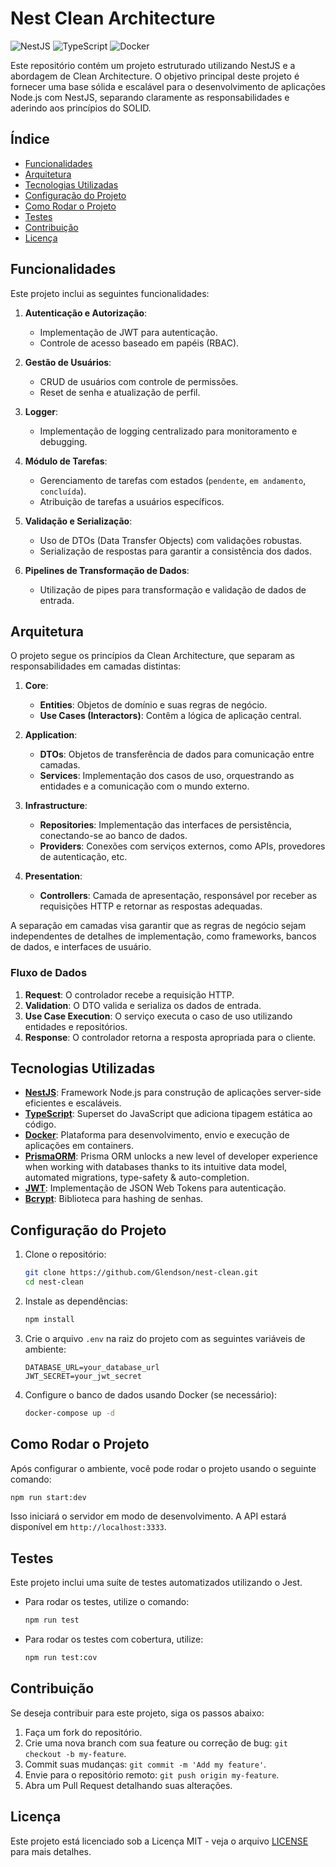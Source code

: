 # Nest Clean Architecture

![NestJS](https://img.shields.io/badge/NestJS-%23E0234E.svg?style=for-the-badge&logo=nestjs&logoColor=white)
![TypeScript](https://img.shields.io/badge/TypeScript-%23007ACC.svg?style=for-the-badge&logo=typescript&logoColor=white)
![Docker](https://img.shields.io/badge/Docker-%230db7ed.svg?style=for-the-badge&logo=docker&logoColor=white)

Este repositório contém um projeto estruturado utilizando NestJS e a abordagem de Clean Architecture. O objetivo principal deste projeto é fornecer uma base sólida e escalável para o desenvolvimento de aplicações Node.js com NestJS, separando claramente as responsabilidades e aderindo aos princípios do SOLID.

## Índice

- [Funcionalidades](#funcionalidades)
- [Arquitetura](#arquitetura)
- [Tecnologias Utilizadas](#tecnologias-utilizadas)
- [Configuração do Projeto](#configuração-do-projeto)
- [Como Rodar o Projeto](#como-rodar-o-projeto)
- [Testes](#testes)
- [Contribuição](#contribuição)
- [Licença](#licença)

## Funcionalidades

Este projeto inclui as seguintes funcionalidades:

1. **Autenticação e Autorização**:
   - Implementação de JWT para autenticação.
   - Controle de acesso baseado em papéis (RBAC).

2. **Gestão de Usuários**:
   - CRUD de usuários com controle de permissões.
   - Reset de senha e atualização de perfil.

3. **Logger**:
   - Implementação de logging centralizado para monitoramento e debugging.
   
4. **Módulo de Tarefas**:
   - Gerenciamento de tarefas com estados (`pendente`, `em andamento`, `concluída`).
   - Atribuição de tarefas a usuários específicos.

5. **Validação e Serialização**:
   - Uso de DTOs (Data Transfer Objects) com validações robustas.
   - Serialização de respostas para garantir a consistência dos dados.

6. **Pipelines de Transformação de Dados**:
   - Utilização de pipes para transformação e validação de dados de entrada.

## Arquitetura

O projeto segue os princípios da Clean Architecture, que separam as responsabilidades em camadas distintas:

1. **Core**:
   - **Entities**: Objetos de domínio e suas regras de negócio.
   - **Use Cases (Interactors)**: Contêm a lógica de aplicação central.

2. **Application**:
   - **DTOs**: Objetos de transferência de dados para comunicação entre camadas.
   - **Services**: Implementação dos casos de uso, orquestrando as entidades e a comunicação com o mundo externo.

3. **Infrastructure**:
   - **Repositories**: Implementação das interfaces de persistência, conectando-se ao banco de dados.
   - **Providers**: Conexões com serviços externos, como APIs, provedores de autenticação, etc.

4. **Presentation**:
   - **Controllers**: Camada de apresentação, responsável por receber as requisições HTTP e retornar as respostas adequadas.

A separação em camadas visa garantir que as regras de negócio sejam independentes de detalhes de implementação, como frameworks, bancos de dados, e interfaces de usuário.

### Fluxo de Dados

1. **Request**: O controlador recebe a requisição HTTP.
2. **Validation**: O DTO valida e serializa os dados de entrada.
3. **Use Case Execution**: O serviço executa o caso de uso utilizando entidades e repositórios.
4. **Response**: O controlador retorna a resposta apropriada para o cliente.

## Tecnologias Utilizadas

- **[NestJS](https://nestjs.com/)**: Framework Node.js para construção de aplicações server-side eficientes e escaláveis.
- **[TypeScript](https://www.typescriptlang.org/)**: Superset do JavaScript que adiciona tipagem estática ao código.
- **[Docker](https://www.docker.com/)**: Plataforma para desenvolvimento, envio e execução de aplicações em containers.
- **[PrismaORM](https://www.prisma.io/)**: Prisma ORM unlocks a new level of developer experience when working with databases thanks to its intuitive data model, automated migrations, type-safety & auto-completion.
- **[JWT](https://jwt.io/)**: Implementação de JSON Web Tokens para autenticação.
- **[Bcrypt](https://www.npmjs.com/package/bcrypt)**: Biblioteca para hashing de senhas.

## Configuração do Projeto

1. Clone o repositório:
   ```bash
   git clone https://github.com/Glendson/nest-clean.git
   cd nest-clean
   ```

2. Instale as dependências:
   ```bash
   npm install
   ```

3. Crie o arquivo `.env` na raiz do projeto com as seguintes variáveis de ambiente:
   ```
   DATABASE_URL=your_database_url
   JWT_SECRET=your_jwt_secret
   ```

4. Configure o banco de dados usando Docker (se necessário):
   ```bash
   docker-compose up -d
   ```

## Como Rodar o Projeto

Após configurar o ambiente, você pode rodar o projeto usando o seguinte comando:

```bash
npm run start:dev
```

Isso iniciará o servidor em modo de desenvolvimento. A API estará disponível em `http://localhost:3333`.

## Testes

Este projeto inclui uma suíte de testes automatizados utilizando o Jest.

- Para rodar os testes, utilize o comando:
  ```bash
  npm run test
  ```

- Para rodar os testes com cobertura, utilize:
  ```bash
  npm run test:cov
  ```

## Contribuição

Se deseja contribuir para este projeto, siga os passos abaixo:

1. Faça um fork do repositório.
2. Crie uma nova branch com sua feature ou correção de bug: `git checkout -b my-feature`.
3. Commit suas mudanças: `git commit -m 'Add my feature'`.
4. Envie para o repositório remoto: `git push origin my-feature`.
5. Abra um Pull Request detalhando suas alterações.

## Licença

Este projeto está licenciado sob a Licença MIT - veja o arquivo [LICENSE](LICENSE) para mais detalhes.
